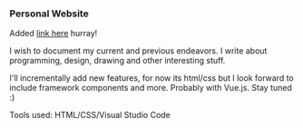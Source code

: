 ### Personal Website

Added [link here](https://piotrek-personal-website.netlify.app/) hurray!

I wish to document my current and previous endeavors. I write about programming, design, drawing and other interesting stuff.

I'll incrementally add new features, for now its html/css but I look forward to include framework components and more. Probably with Vue.js. Stay tuned :)  

Tools used:
HTML/CSS/Visual Studio Code
